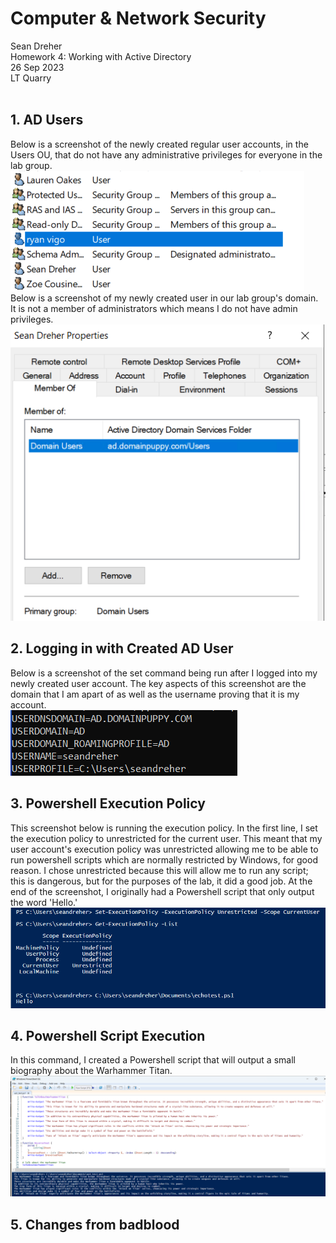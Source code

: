 # **Computer & Network Security**
Sean Dreher  <br />
Homework 4: Working with Active Directory  <br />
26 Sep 2023  <br />
LT Quarry <br />
<br />
## **1. AD Users**
Below is a screenshot of the newly created regular user accounts, in the Users OU, that do not have any administrative privileges for everyone in the lab group. <br />
![allUsers](https://github.com/seandreher/CNS-Lab/blob/main/Homework4/Users.png)
Below is a screenshot of my newly created user in our lab group's domain. It is not a member of administrators which means I do not have admin privileges. <br />
![sdreher](https://github.com/seandreher/CNS-Lab/blob/main/Homework4/SDreherProperties.png)

## **2. Logging in with Created AD User**
Below is a screenshot of the set command being run after I logged into my newly created user account. The key aspects of this screenshot are the domain that I am apart of as well as the username proving that it is my account. <br />
![setcmd](https://github.com/seandreher/CNS-Lab/blob/main/Homework4/setcommmand.png)

## **3. Powershell Execution Policy**
This screenshot below is running the execution policy. In the first line, I set the execution policy to unrestricted for the current user. This meant that my user account's execution policy was unrestricted allowing me to be able to run powershell scripts which are normally restricted by Windows, for good reason. I chose unrestricted because this will allow me to run any script; this is dangerous, but for the purposes of the lab, it did a good job. At the end of the screenshot, I originally had a Powershell script that only output the word 'Hello.' <br />
![execPol](https://github.com/seandreher/CNS-Lab/blob/main/Homework4/executionPolicy.png)

## **4. Powershell Script Execution**
In this command, I created a Powershell script that will output a small biography about the Warhammer Titan. <br />
![aotCMD](https://github.com/seandreher/CNS-Lab/blob/main/Homework4/aotCMD.png)

## **5. Changes from badblood**
